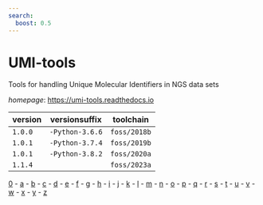 ```yaml
---
search:
  boost: 0.5
---
```

# UMI-tools

Tools for handling Unique Molecular Identifiers in NGS data sets

*homepage*: <https://umi-tools.readthedocs.io>

version | versionsuffix | toolchain
--------|---------------|----------
``1.0.0`` | ``-Python-3.6.6`` | ``foss/2018b``
``1.0.1`` | ``-Python-3.7.4`` | ``foss/2019b``
``1.0.1`` | ``-Python-3.8.2`` | ``foss/2020a``
``1.1.4`` |  | ``foss/2023a``

[0](../0/index.md) - [a](../a/index.md) - [b](../b/index.md) - [c](../c/index.md) - [d](../d/index.md) - [e](../e/index.md) - [f](../f/index.md) - [g](../g/index.md) - [h](../h/index.md) - [i](../i/index.md) - [j](../j/index.md) - [k](../k/index.md) - [l](../l/index.md) - [m](../m/index.md) - [n](../n/index.md) - [o](../o/index.md) - [p](../p/index.md) - [q](../q/index.md) - [r](../r/index.md) - [s](../s/index.md) - [t](../t/index.md) - [u](../u/index.md) - [v](../v/index.md) - [w](../w/index.md) - [x](../x/index.md) - [y](../y/index.md) - [z](../z/index.md)

